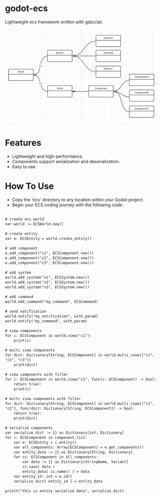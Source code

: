# godot-ecs
Lightweight ecs framework written with gdscript.

![](images/ecs.png)

# Features

- Lightweight and high-performance.
- Components support serialization and deserialization.
- Easy to use.

# How To Use

- Copy the 'ecs' directory to any location within your Godot project.
- Begin your ECS coding journey with the following code:

```gdscript

# create ecs world
var world := ECSWorld.new()

# create entity
var e: ECSEntity = world.create_entity()

# add component
e.add_component("c1", ECSComponent.new())
e.add_component("c2", ECSComponent.new())
e.add_component("c3", ECSComponent.new())

# add system
world.add_system("s1", ECSSystem.new())
world.add_system("s2", ECSSystem.new())
world.add_system("s3", ECSSystem.new())

# add command
world.add_command("my_command", ECSCommand)

# send notification
world.notify("my_notification", with_param)
world.notify("my_command", with_param)

# view components
for c: ECSComponent in world.view("c1"):
	print(c)

# multi view components
for dict: Dictionary[String, ECSComponent] in world.multi_view(["c1", "c2", "c3"])
	print(dict)

# view components with filter
for c: ECSComponent in world.view("c1", func(c: ECSComponent) -> bool:
	return true):
	print(c)

# multi view components with filter
for dict: Dictionary[String, ECSComponent] in world.multi_view(["c1", "c2"], func(dict: Dictionary[String, ECSComponent]) -> bool:
	return true):
	print(dict)
	
# serialize components
var serialize_dict := {} as Dictionary[int, Dictionary]
for c: ECSComponent in component_list:
	var e: ECSEntity = c.entity()
	var all_components: Array[ECSComponent] = e.get_components()
	var entity_data := {} as Dictionary[String, Dictionary]
	for cc: ECSComponent in all_components:
		var data := {} as Dictionary[StringName, Variant]
		cc.save( data )
		entity_data[ cc.name() ] = data
	var entity_id: int = e.id()
	serialize_dict[ entity_id ] = entity_data

printt("this is entity serialize data", serialize_dict)

```
